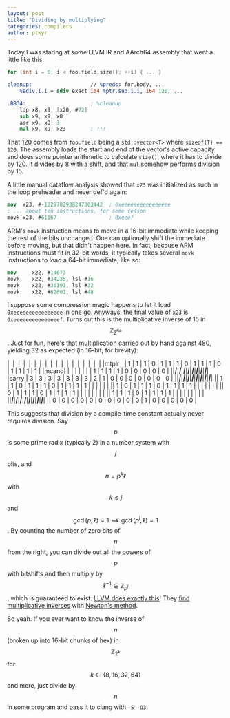 ```yaml
---
layout: post
title: "Dividing by multiplying"
categories: compilers
author: ptkyr
---
```


Today I was staring at some LLVM IR and AArch64 assembly that went a little like this:
```cpp
for (int i = 0; i < foo.field.size(); ++i) { ... }
```
```llvm
cleanup:                   // %preds: for.body, ...
    %sdiv.i.i = sdiv exact i64 %ptr.sub.i.i, i64 120, ...
```
```nasm
.BB34:                     ; %cleanup
    ldp x8, x9, [x20, #72]
    sub x9, x9, x8
    asr x9, x9, 3
    mul x9, x9, x23        ; !!!
```
That 120 comes from `foo.field` being a `std::vector<T>` where `sizeof(T) == 120`. The assembly loads the start and end of the vector's active capacity and does some pointer arithmetic to calculate `size()`, where it has to divide by 120. It divides by 8 with a shift, and that `mul` somehow performs division by 15. 

A little manual dataflow analysis showed that `x23` was initialized as such in the loop preheader and never def'd again:
```nasm
mov  x23, #-1229782938247303442  ; 0xeeeeeeeeeeeeeeee
; ... about ten instructions, for some reason
movk x23, #61167                 ; 0xeeef
```
ARM's `movk` instruction means to move in a 16-bit immediate while keeping the rest of the bits unchanged. One can optionally shift the immediate before moving, but that didn't happen here. In fact, because ARM instructions must fit in 32-bit words, it typically takes several `movk` instructions to load a 64-bit immediate, like so:
```nasm
mov     x22, #14673
movk    x22, #34235, lsl #16
movk    x22, #36191, lsl #32
movk    x22, #62601, lsl #48
```
I suppose some compression magic happens to let it load `0xeeeeeeeeeeeeeeee` in one go. Anyways, the final value of `x23` is `0xeeeeeeeeeeeeeeef`. Turns out this is the multiplicative inverse of 15 in $$\mathbb{Z}_{2^{64}}$$. Just for fun, here's that multiplication carried out by hand against 480, yielding 32 as expected (in 16-bit, for brevity):
<!-- |&nbsp;&nbsp;|&nbsp;&nbsp;|&nbsp;&nbsp;|&nbsp;&nbsp;|&nbsp;&nbsp;|&nbsp;&nbsp;|&nbsp;&nbsp;|&nbsp;&nbsp;|&nbsp;&nbsp;|&nbsp;&nbsp;|&nbsp;&nbsp;|&nbsp;&nbsp;|&nbsp;&nbsp;|&nbsp;&nbsp;|&nbsp;&nbsp;|&nbsp;&nbsp;|&nbsp;&nbsp;|
|mtplr&nbsp;&nbsp;|   |   |   |   |   |   |   | 1 | 1 | 1 | 1 | 0 | 0 | 0 | 0 | 0 |
|mcand | 1 | 1 | 1 | 0 | 1 | 1 | 1 | 0 | 1 | 1 | 1 | 0 | 1 | 1 | 1 | 1 |
||___|___|___|___|___|___|___|___|___|___|___|___|___|___|___|___|
|carry | 3 | 3 | 3 | 3 | 3 | 3 | 3 | 2 | 1 | 0 | 0 | 0 | 0 | 0 | 0 | 0 |
||___|___|___|___|___|___|___|___|___|___|___|___|___|___|___|___|
||   |   |   |   |   |   |   | 1 | 1 | 1 | 1 | 0 | 0 | 0 | 0 | 0 |
||   |   |   |   |   |   | 1 | 1 | 1 | 1 | 0 | 0 | 0 | 0 | 0 |   |
||   |   |   |   |   | 1 | 1 | 1 | 1 | 0 | 0 | 0 | 0 | 0 |   |   |
||   |   |   |   | 1 | 1 | 1 | 1 | 0 | 0 | 0 | 0 | 0 |   |   |   |
||   |   | 1 | 1 | 1 | 1 | 0 | 0 | 0 | 0 | 0 |   |   |   |   |   |
||   | 1 | 1 | 1 | 1 | 0 | 0 | 0 | 0 | 0 |   |   |   |   |   |   |
|| 1 | 1 | 1 | 1 | 0 | 0 | 0 | 0 | 0 |   |   |   |   |   |   |   |
|| 1 | 1 | 0 | 0 | 0 | 0 | 0 |   |   |   |   |   |   |   |   |   |
|| 1 | 0 | 0 | 0 | 0 | 0 |   |   |   |   |   |   |   |   |   |   |
||___|___|___|___|___|___|___|___|___|___|___|___|___|___|___|___|
|| 0 | 0 | 0 | 0 | 0 | 0 | 0 | 0 | 0 | 0 | 1 | 0 | 0 | 0 | 0 | 0 | -->

|&nbsp;&nbsp;|&nbsp;&nbsp;|&nbsp;&nbsp;|&nbsp;&nbsp;|&nbsp;&nbsp;|&nbsp;&nbsp;|&nbsp;&nbsp;|&nbsp;&nbsp;|&nbsp;&nbsp;|&nbsp;&nbsp;|&nbsp;&nbsp;|&nbsp;&nbsp;|&nbsp;&nbsp;|&nbsp;&nbsp;|&nbsp;&nbsp;|&nbsp;&nbsp;|&nbsp;&nbsp;|
|mtplr &nbsp;&nbsp;| 1 | 1 | 1 | 0 | 1 | 1 | 1 | 0 | 1 | 1 | 1 | 0 | 1 | 1 | 1 | 1 |
|mcand|   |   |   |   |   |   |   | 1 | 1 | 1 | 1 | 0 | 0 | 0 | 0 | 0 |
||___|___|___|___|___|___|___|___|___|___|___|___|___|___|___|___|
|carry | 3 | 3 | 3 | 3 | 3 | 3 | 3 | 2 | 1 | 0 | 0 | 0 | 0 | 0 | 0 | 0 |
||___|___|___|___|___|___|___|___|___|___|___|___|___|___|___|___|
|| 1 | 1 | 0 | 1 | 1 | 1 | 0 | 1 | 1 | 1 | 1 |   |   |   |   |   |
|| 1 | 0 | 1 | 1 | 1 | 0 | 1 | 1 | 1 | 1 |   |   |   |   |   |   |
|| 0 | 1 | 1 | 1 | 0 | 1 | 1 | 1 | 1 |   |   |   |   |   |   |   |
|| 1 | 1 | 1 | 0 | 1 | 1 | 1 | 1 |   |   |   |   |   |   |   |   |
||___|___|___|___|___|___|___|___|___|___|___|___|___|___|___|___|
|| 0 | 0 | 0 | 0 | 0 | 0 | 0 | 0 | 0 | 0 | 1 | 0 | 0 | 0 | 0 | 0 |

This suggests that division by a compile-time constant actually never requires division. Say $$p$$ is some prime radix (typically 2) in a number system with $$j$$ bits, and $$n = p^k \ell$$ with $$k \leq j$$ and $$\gcd(p, \ell) = 1 \implies \gcd(p^j, \ell) = 1$$. By counting the number of zero bits of $$n$$ from the right, you can divide out all the powers of $$p$$ with bitshifts and then multiply by $$\ell^{-1} \in \mathbb{Z}_{p^j}$$, which is guaranteed to exist. [LLVM does exactly this][llvm_isel]! They [find multiplicative inverses][inverse] with [Newton's method][newton].

So yeah. If you ever want to know the inverse of $$n$$ (broken up into 16-bit chunks of hex) in $$\mathbb{Z}_{2^{k}}$$ for $$k \in \{8,16,32,64\}$$ and more, just divide by $$n$$ in some program and pass it to clang with `-S -O3`.

[rust_table]: https://play.rust-lang.org/?version=stable&mode=debug&edition=2018&gist=50869acce3245dcfaaa7eb62e5a590ea
[llvm_isel]: https://github.com/llvm/llvm-project/blob/llvmorg-19.1.1/llvm/lib/CodeGen/GlobalISel/CombinerHelper.cpp#L5415
[inverse]: https://github.com/llvm/llvm-project/blob/llvmorg-19.1.1/llvm/lib/Support/APInt.cpp#L1244
[newton]: https://marc-b-reynolds.github.io/math/2017/09/18/ModInverse.html

